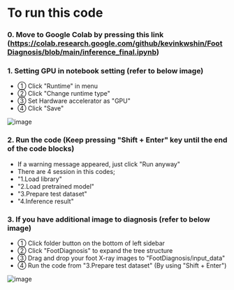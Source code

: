 # To run this code

### 0. Move to Google Colab by pressing this link (https://colab.research.google.com/github/kevinkwshin/FootDiagnosis/blob/main/inference_final.ipynb) 

### 1. Setting GPU in notebook setting (refer to below image)
 - ① Click "Runtime" in menu
 - ② Click "Change runtime type"
 - ③ Set Hardware accelerator as "GPU" 
 - ④ Click "Save"
 
 ![image](https://user-images.githubusercontent.com/38489569/204683241-c0c45436-cdb4-499c-8550-5f14cf23e630.png)

### 2. Run the code (Keep pressing "Shift + Enter" key until the end of the code blocks)
- If a warning message appeared, just click "Run anyway"
- There are 4 session in this codes;
- "1.Load library"
- "2.Load pretrained model"
- "3.Prepare test dataset"
- "4.Inference result"

### 3. If you have additional image to diagnosis (refer to below image)
- ① Click folder button on the bottom of left sidebar
- ② Click "FootDiagnosis" to expand the tree structure
- ③ Drag and drop your foot X-ray images to "FootDiagnosis/input_data"
- ④ Run the code from "3.Prepare test dataset" (By using "Shift + Enter")

![image](https://user-images.githubusercontent.com/38489569/204684189-e7894aec-b1d5-41cb-ae2e-2090c7422fd0.png)
